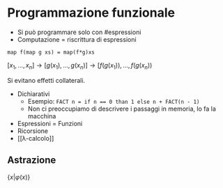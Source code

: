 # Programmazione funzionale

- Si può programmare solo con #espressioni
- Computazione = riscrittura di espressioni

`map f(map g xs) = map(f*g)xs`

$[x_1,…,x_n] \rightarrow [g(x_1),…,g(x_n)] \rightarrow [f(g(x_1)),…,f(g(x_n))$

Si evitano effetti collaterali.

- Dichiarativi
	- Esempio: `FACT n = if n == 0 than 1 else n + FACT(n - 1)`
	- Non ci preoccupiamo di descrivere i passaggi in memoria, lo fa la macchina
- Espressioni = Funzioni
- Ricorsione
- [[λ-calcolo]]

## Astrazione

$\{x|\varphi (x)\}$
